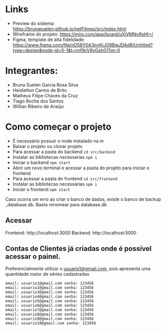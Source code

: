 

# Links
- Preview do sistema: https://brunasuelen.github.io/netFilmes/src/index.html
- Wireframe do projeto: https://miro.com/app/board/uXjVMNvRsHI=/
- Figma, template de alta fidelidade: https://www.figma.com/file/nD58Y0A3nnKiJG9BwJDAdR/Untitled?type=design&node-id=0-1&t=imf9cV8yGshG11jm-0


# Integrantes:
- Bruna Suelen Garcia Rosa Silva
- Heidielton Carmo de Brito
- Matheus Filipe Chaves da Cruz
- Tiago Rocha dos Santos
- Willian Ribeiro de Araújo

# Como começar o projeto

- É necessário possuir o node instalado na m
- Baixar o projeto ou clonar projeto
- Para acessar a pasta do backend  `cd src/backend` 
- Instalar as bibliotecas necessarias `npm i`
- Iniciar o backend `npm start` 
- Abrir um novo terminal e acessar a pasta do projeto para iniciar o frontend
- Para acessar a pasta do frontend `cd src/frontend`
- Instalar as bibliotecas necessarias `npm i` 
- Iniciar o frontend `npm start`

Caso ocorra um erro ao criar o banco de dados, existe o banco de backup _database.db. Basta renomear para database.db
## Acessar
Frontend: http://localhost:3000
Backend: http://localhost:5000


## Contas de Clientes já criadas onde é possível acessar o painel.
Preferencialmente utilizar o usuario1@gmail.com, pois apresenta uma quantidade maior de séries cadastradas

```
email: usuario1@gmail.com senha: 123456
email: usuario2@gmail.com senha: 123456
email: usuario3@gmail.com senha: 123456
email: usuario4@gmail.com senha: 123456
email: usuario5@gmail.com senha: 123456 
email: usuario6@gmail.com senha: 123456
email: usuario7@gmail.com senha: 123456
email: usuario8@gmail.com senha: 123456
email: usuario9@gmail.com senha: 123456
email: usuario10@gmail.com senha: 123456
```
